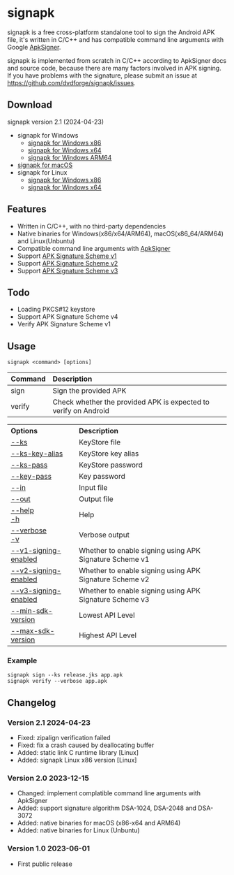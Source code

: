 # signapk
signapk is a free cross-platform standalone tool to sign the Android APK file, it's written in C/C++ and has compatible command line arguments with Google [ApkSigner](https://developer.android.com/tools/apksigner).

signapk is implemented from scratch in C/C++ according to ApkSigner docs and source code, because there are many factors involved in APK signing. If you have problems with the signature, please submit an issue at https://github.com/dvdforge/signapk/issues.

## Download
signapk version 2.1 (2024-04-23)
- signapk for Windows
  - [signapk for Windows x86](https://download.yubsoft.com/x86/signapk.exe)
  - [signapk for Windows x64](https://download.yubsoft.com/x64/signapk.exe)
  - [signapk for Windows ARM64](https://download.yubsoft.com/arm64/signapk.exe)
- [signapk for macOS](https://download.yubsoft.com/macos/signapk)
- signapk for Linux
  - [signapk for Windows x86](https://download.yubsoft.com/linux_x86/signapk.exe)
  - [signapk for Windows x64](https://download.yubsoft.com/linux_x64/signapk.exe)

## Features
- Written in C/C++, with no third-party dependencies
- Native binaries for Windows(x86/x64/ARM64), macOS(x86_64/ARM64) and Linux(Unbuntu)
- Compatible command line arguments with [ApkSigner](https://developer.android.com/tools/apksigner)
- Support [APK Signature Scheme v1](https://source.android.google.cn/docs/security/features/apksigning)
- Support [APK Signature Scheme v2](https://source.android.google.cn/docs/security/features/apksigning/v2)
- Support [APK Signature Scheme v3](https://source.android.google.cn/docs/security/features/apksigning/v3)

## Todo
- Loading PKCS#12 keystore
- Support APK Signature Scheme v4
- Verify APK Signature Scheme v1

## Usage
    signapk <command> [options]
| Command  | Description                                                     |
|:---------|:----------------------------------------------------------------|
| sign     | Sign the provided APK                                           |
| verify   | Check whether the provided APK is expected to verify on Android |

<table>
<tr><th align="left">Options</th><th align="left">Description</th></tr>
<tr><td><a href="docs/--ks.md">--ks</a></td><td>KeyStore file</td></tr>
<tr><td><a href="docs/--ks-key-alias.md">--ks-key-alias</a></td><td>KeyStore key alias</td></tr>
<tr><td><a href="docs/--ks-pass.md">--ks-pass</a></td><td>KeyStore password</td></tr>
<tr><td><a href="docs/--key-pass.md">--key-pass</a></td><td>Key password</td></tr>
<tr><td><a href="docs/--in.md">--in</a></td><td>Input file</td></tr>
<tr><td><a href="docs/--out.md">--out</a></td><td>Output file</td></tr>
<tr><td><a href="docs/--help.md">--help</a><br><a href="-h.md">-h</a></td><td>Help</td></tr>
<tr><td><a href="docs/--verbose.md">--verbose</a><br><a href="-v.md">-v</a></td><td>Verbose output</td></tr>
<tr><td><a href="docs/--v1-signing-enabled.md">--v1-signing-enabled</a></td><td>Whether to enable signing using APK Signature Scheme v1</td></tr>
<tr><td><a href="docs/--v2-signing-enabled.md">--v2-signing-enabled</a></td><td>Whether to enable signing using APK Signature Scheme v2</td></tr>
<tr><td><a href="docs/--v3-signing-enabled.md">--v3-signing-enabled</a></td><td>Whether to enable signing using APK Signature Scheme v3</td></tr>
<tr><td><a href="docs/--min-sdk-version.md">--min-sdk-version</a></td><td>Lowest API Level</td></tr>
<tr><td><a href="docs/--max-sdk-version.md">--max-sdk-version</a></td><td>Highest API Level</td></tr>
</table>

### Example
	signapk sign --ks release.jks app.apk
	signapk verify --verbose app.apk

## Changelog
### Version 2.1 2024-04-23
- Fixed: zipalign verification failed
- Fixed: fix a crash caused by deallocating buffer
- Added: static link C runtime library [Linux]
- Added: signapk Linux x86 version [Linux]

### Version 2.0 2023-12-15
- Changed: implement complatible command line arguments with ApkSigner
- Added: support signature algorithm DSA-1024, DSA-2048 and DSA-3072
- Added: native binaries for macOS (x86-x64 and ARM64)
- Added: native binaries for Linux (Unbuntu)

### Version 1.0 2023-06-01
- First public release
